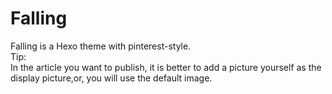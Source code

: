 # Falling
Falling is a Hexo theme with pinterest-style.<br>
Tip:<br>
In the article you want to publish, it is better to add a picture yourself as the display picture,or, you will use the default image.
